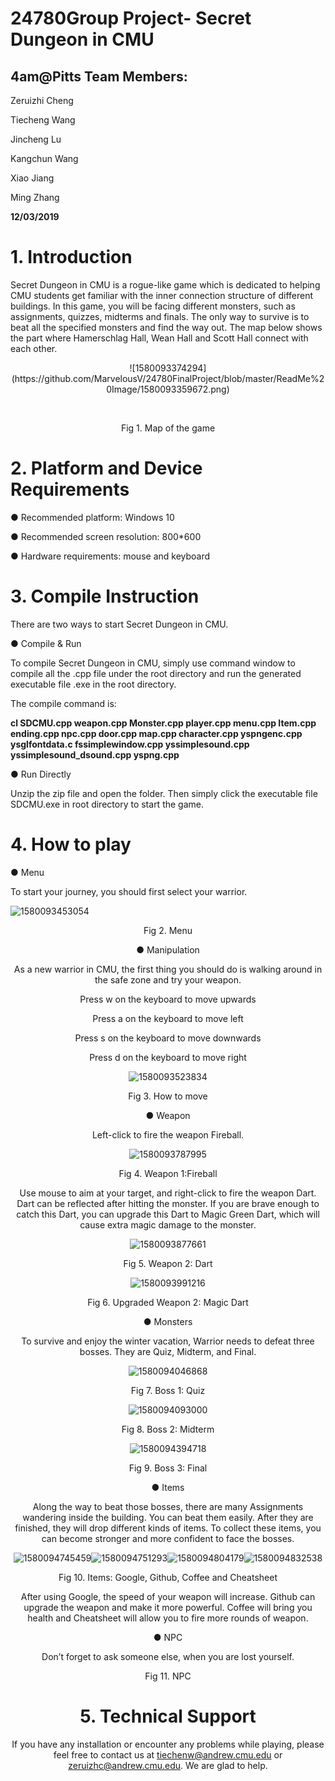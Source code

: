 # 24780Group Project- Secret Dungeon in CMU



## 4am@Pitts Team Members:

Zeruizhi Cheng

Tiecheng Wang

Jincheng Lu

Kangchun Wang

Xiao Jiang

Ming Zhang

<strong>12/03/2019</strong>

# 1. Introduction

Secret Dungeon in CMU is a rogue-like game which is dedicated to helping CMU students get familiar with the inner connection structure of different buildings. In this game, you will be facing different monsters, such as assignments, quizzes, midterms and finals. The only way to survive is to beat all the specified monsters and find the way out. The map below shows the part where Hamerschlag Hall, Wean Hall and Scott Hall connect with each other.

<div align=center>![1580093374294](https://github.com/MarvelousV/24780FinalProject/blob/master/ReadMe%20Image/1580093359672.png)</div>

​           

<center>Fig 1. Map of the game</center>



# 2. Platform and Device Requirements

●   Recommended platform: Windows 10

●   Recommended screen resolution: 800*600

●   Hardware requirements: mouse and keyboard

# 3. Compile Instruction

There are two ways to start Secret Dungeon in CMU. 

●   Compile & Run

To compile Secret Dungeon in CMU, simply use command window to compile all the .cpp file under the root directory and run the generated executable file .exe in the root directory.

The compile command is: 

**cl SDCMU.cpp weapon.cpp Monster.cpp player.cpp menu.cpp Item.cpp ending.cpp npc.cpp door.cpp map.cpp character.cpp yspngenc.cpp ysglfontdata.c fssimplewindow.cpp yssimplesound.cpp yssimplesound_dsound.cpp yspng.cpp**

 

●   Run Directly

Unzip the zip file and open the folder. Then simply click the executable file SDCMU.exe in root directory to start the game.

# 4. How to play

●  Menu

To start your journey, you should first select your warrior. 

![1580093453054](https://github.com/MarvelousV/24780FinalProject/blob/master/ReadMe%20Image/1580093453054.png)

<center>Fig 2. Menu

 

●  Manipulation

As a new warrior in CMU, the first thing you should do is walking around in the safe zone and try your weapon. 

 

Press w on the keyboard to move upwards

Press a on the keyboard to move left

Press s on the keyboard to move downwards

Press d on the keyboard to move right

![1580093523834](https://github.com/MarvelousV/24780FinalProject/blob/master/ReadMe%20Image/1580093523834.png)

<Center>Fig 3. How to move

 

●  Weapon

Left-click to fire the weapon Fireball. 

  <div align=center>
      
  </div>

![1580093787995](https://github.com/MarvelousV/24780FinalProject/blob/master/ReadMe%20Image/1580093796847.png)

<center>Fig 4. Weapon 1:Fireball

 

Use mouse to aim at your target, and right-click to fire the weapon Dart. Dart can be reflected after hitting the monster. If you are brave enough to catch this Dart, you can upgrade this Dart to Magic Green Dart, which will cause extra magic damage to the monster.

![1580093877661](https://github.com/MarvelousV/24780FinalProject/blob/master/ReadMe%20Image/1580093877661.png)

<center>Fig 5. Weapon 2: Dart

 

![1580093991216](https://github.com/MarvelousV/24780FinalProject/blob/master/ReadMe%20Image/1580093991216.png)

<center>Fig 6. Upgraded Weapon 2: Magic Dart

 

●  Monsters

To survive and enjoy the winter vacation, Warrior needs to defeat three bosses. They are Quiz, Midterm, and Final.

![1580094046868](https://github.com/MarvelousV/24780FinalProject/blob/master/ReadMe%20Image/1580094046868.png)

<center>Fig 7. Boss 1: Quiz



![1580094093000](https://github.com/MarvelousV/24780FinalProject/blob/master/ReadMe%20Image/1580094093000.png)

<center>Fig 8. Boss 2: Midterm

![1580094394718](https://github.com/MarvelousV/24780FinalProject/blob/master/ReadMe%20Image/1580094394718.png)

<center>Fig 9. Boss 3: Final

 

●  Items 

Along the way to beat those bosses, there are many Assignments wandering inside the building. You can beat them easily. After they are finished, they will drop different kinds of items. To collect these items, you can become stronger and more confident to face the bosses.

![1580094745459](https://github.com/MarvelousV/24780FinalProject/blob/master/ReadMe%20Image/1580094745459.png)![1580094751293](https://github.com/MarvelousV/24780FinalProject/blob/master/ReadMe%20Image/1580094751293.png)![1580094804179](https://github.com/MarvelousV/24780FinalProject/blob/master/ReadMe%20Image/1580094804179.png)![1580094832538](https://github.com/MarvelousV/24780FinalProject/blob/master/ReadMe%20Image/1580094832538.png)

<center>Fig 10. Items: Google, Github, Coffee and Cheatsheet

 

After using Google, the speed of your weapon will increase. Github can upgrade the weapon and make it more powerful. Coffee will bring you health and Cheatsheet will allow you to fire more rounds of weapon.

 

 

 

 

 

 

 

 

 

●  NPC

Don’t forget to ask someone else, when you are lost yourself.

  

Fig 11. NPC

# 5. Technical Support

If you have any installation or encounter any problems while playing, please feel free to contact us at [tiechenw@andrew.cmu.edu](mailto:tiechenw@andrew.cmu.edu) or [zeruizhc@andrew.cmu.edu](mailto:zeruizhc@andrew.cmu.edu). We are glad to help.
